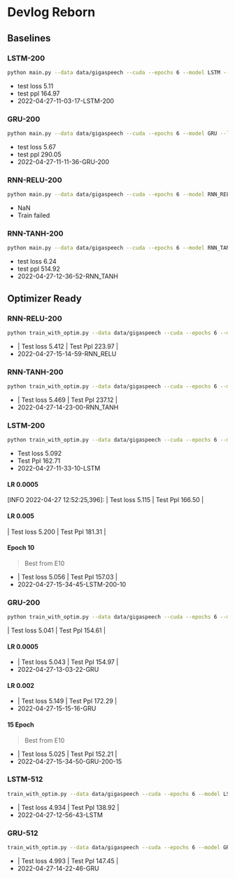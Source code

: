 # Devlog Reborn

## Baselines

### LSTM-200

```sh
python main.py --data data/gigaspeech --cuda --epochs 6 --model LSTM --lr 20 --emsize 200 --nhid 200 --nlayers 2
```

- test loss  5.11 
- test ppl   164.97
- 2022-04-27-11-03-17-LSTM-200

### GRU-200

```sh
python main.py --data data/gigaspeech --cuda --epochs 6 --model GRU --lr 20 --emsize 200 --nhid 200 --nlayers 2
```

- test loss 5.67
- test ppl 290.05
- 2022-04-27-11-11-36-GRU-200

### RNN-RELU-200

```sh
python main.py --data data/gigaspeech --cuda --epochs 6 --model RNN_RELU --lr 20 --emsize 200 --nhid 200 --nlayers 2
```

- NaN
- Train failed

### RNN-TANH-200

```sh
python main.py --data data/gigaspeech --cuda --epochs 6 --model RNN_TANH --lr 20 --emsize 200 --nhid 200 --nlayers 2
```

- test loss  6.24
- test ppl   514.92
- 2022-04-27-12-36-52-RNN_TANH

## Optimizer Ready

### RNN-RELU-200

```sh
python train_with_optim.py --data data/gigaspeech --cuda --epochs 6 --model RNN_RELU --lr 0.001 --emsize 200 --nhid 200 --no_tqdm
```

- | Test loss  5.412 | Test Ppl    223.97 |
- 2022-04-27-15-14-59-RNN_RELU

### RNN-TANH-200

```sh
python train_with_optim.py --data data/gigaspeech --cuda --epochs 6 --model RNN_TANH --lr 0.001 --emsize 200 --nhid 200 --no_tqdm
```

- | Test loss  5.469 | Test Ppl    237.12 |
- 2022-04-27-14-23-00-RNN_TANH

### LSTM-200

```sh
python train_with_optim.py --data data/gigaspeech --cuda --epochs 6 --model LSTM --lr 0.001 --emsize 200 --nhid 200 --no_tqdm
```

- Test loss  5.092
- Test Ppl    162.71
- 2022-04-27-11-33-10-LSTM

#### LR 0.0005

[INFO 2022-04-27 12:52:25,396]: | Test loss  5.115 | Test Ppl    166.50 |

#### LR 0.005

| Test loss  5.200 | Test Ppl    181.31 |

#### Epoch 10

> Best from E10

- | Test loss  5.056 | Test Ppl    157.03 |
- 2022-04-27-15-34-45-LSTM-200-10

### GRU-200

```sh
python train_with_optim.py --data data/gigaspeech --cuda --epochs 6 --model GRU --lr 0.001 --emsize 200 --nhid 200 --no_tqdm
```

| Test loss  5.041 | Test Ppl    154.61 |

#### LR 0.0005

- | Test loss  5.043 | Test Ppl    154.97 |
- 2022-04-27-13-03-22-GRU

#### LR 0.002

- | Test loss  5.149 | Test Ppl    172.29 |
- 2022-04-27-15-15-16-GRU

#### 15 Epoch

> Best from E10

- | Test loss  5.025 | Test Ppl    152.21 |
- 2022-04-27-15-34-50-GRU-200-15

### LSTM-512

```sh
train_with_optim.py --data data/gigaspeech --cuda --epochs 6 --model LSTM --lr 0.001 --emsize 512 --nhid 512 --no_tqdm
```

- | Test loss  4.934 | Test Ppl    138.92 |
- 2022-04-27-12-56-43-LSTM

### GRU-512

```sh
train_with_optim.py --data data/gigaspeech --cuda --epochs 6 --model GRU --lr 0.001 --emsize 512 --nhid 512 --no_tqdm
```

- | Test loss  4.993 | Test Ppl    147.45 |
- 2022-04-27-14-22-46-GRU
